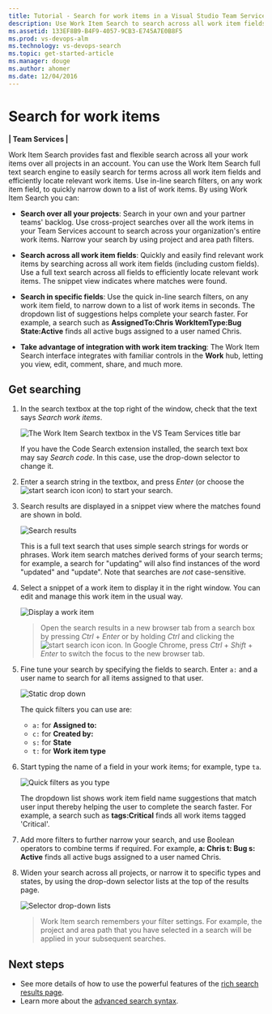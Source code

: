 ```yaml
---
title: Tutorial - Search for work items in a Visual Studio Team Services account
description: Use Work Item Search to search across all work item fields over all projects of your Visual Studio Team Services (VSTS) projects, from anywhere and any computer or mobile device, using your web browser. Perform full text searches across all fields to efficiently locate relevant work items.
ms.assetid: 133EF8B9-B4F9-4057-9CB3-E745A7E0B8F5
ms.prod: vs-devops-alm
ms.technology: vs-devops-search
ms.topic: get-started-article
ms.manager: douge
ms.author: ahomer
ms.date: 12/04/2016
---
```


# Search for work items

**| Team Services |**

Work Item Search provides fast and flexible search across all your work items over all projects in an account. 
You can use the Work Item Search full text search engine to easily search for terms across all work item fields 
and efficiently locate relevant work items. Use in-line search filters, on any work item field, to quickly narrow 
down to a list of work items. By using Work Item Search you can:

* **Search over all your projects**:
  Search in your own and your partner teams' backlog. Use cross-project 
  searches over all the work items in your Team Services account to search 
  across your organization's entire work items. Narrow your search by using project and 
  area path filters. 
  
* **Search across all work item fields**:
  Quickly and easily find relevant work items by searching across all work item fields
  (including custom fields). Use a full text search across all fields to efficiently
  locate relevant work items. The snippet view indicates where matches were found.<p />
  
* **Search in specific fields**:
  Use the quick in-line search filters, on any work item field, to narrow down to a
  list of work items in seconds. The dropdown list of suggestions helps complete your
  search faster. For example, a search such as **AssignedTo:Chris WorkItemType:Bug
  State:Active** finds all active bugs assigned to a user named Chris. 

* **Take advantage of integration with work item tracking**:
  The Work Item Search interface integrates with familiar controls in the **Work** hub,
  letting you view, edit, comment, share, and much more.

<a name="start-search"></a>
## Get searching

1. In the search textbox at the top right of the window, check that the text says
   _Search work items_.

   ![The Work Item Search textbox in the VS Team Services title bar](_img/get-started/title-bar-search-box-empty-outlined.png)    

   If you have the Code Search extension installed, the search text box may
   say _Search code_. In this case, use the drop-down selector to change it. 

1. Enter a search string in the textbox, and press _Enter_ (or choose the 
   ![start search icon](../_img/_shared/start-search-icon.png) icon) to start your search. 

1. Search results are displayed in a snippet view where the matches found are shown in bold.

   ![Search results](_img/get-started/results-matching.png)

   This is a full text search that uses simple search strings for words or phrases.
   Work item search matches derived forms of your search terms; for example, a search for
   "updating" will also find instances of the word "updated" and "update". Note that searches are _not_ case-sensitive.

1. Select a snippet of a work item to display it in the right window. 
   You can edit and manage this work item in the usual way.

   ![Display a work item](_img/get-started/search-results-02.png)

   >Open the search results in a new browser tab from a search box by
   pressing _Ctrl_ + _Enter_ or by holding _Ctrl_ and clicking  the
   ![start search icon](../_img/_shared/start-search-icon.png) icon.
   In Google Chrome, press _Ctrl_ + _Shift_ + _Enter_ to switch the focus
   to the new browser tab. 

1. Fine tune your search by specifying the fields to search. Enter `a:` and a user name
   to search for all items assigned to that user.

   ![Static drop down](_img/get-started/static-dropdown.png)    

   The quick filters you can use are:

   * `a:` for **Assigned to:** 
   * `c:` for **Created by:** 
   * `s:` for **State** 
   * `t:` for **Work item type**<p />
 
1. Start typing the name of a field in your work items; for example, type `ta`.

   ![Quick filters as you type](_img/get-started/dyna-dropdown.png)    

   The dropdown list shows work item field name suggestions 
   that match user input thereby helping the user to complete the search faster. For example, a search such as 
   **tags:Critical** finds all work items tagged 'Critical'. 

1. Add more filters to further narrow your search, and use Boolean operators
   to combine terms if required. For example, 
   **a: Chris t: Bug s: Active** finds all active bugs assigned
   to a user named Chris.

1. Widen your search across all projects, or narrow it to specific types
   and states, by using the drop-down selector lists at the top of the results page.

   ![Selector drop-down lists](_img/get-started/area-selectors.png)    


   >Work Item search remembers your filter settings. For example, the project and area path that you have selected in a search will be applied in your subsequent searches.

## Next steps

* See more details of how to use the powerful features of the [rich search results page](search-results.md).
* Learn more about the [advanced search syntax](advanced-search-syntax.md).
